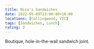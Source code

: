 ```yaml
---
title: Nico's Sandwiches
date: 2022-05-09T13:00:00+10:00
locations: [Collingwood, VIC]
tags: [Sandwiches, Lunch]
rating: 3
---
```


Boutique, hole-in-the-wall sandwich joint.